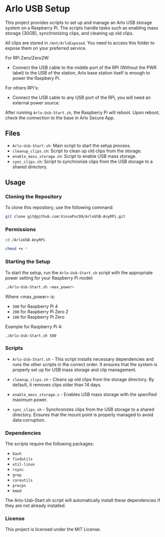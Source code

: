 # Arlo USB Setup

This project provides scripts to set up and manage an Arlo USB storage system on a Raspberry Pi. The scripts handle tasks such as enabling mass storage (30GB), synchronizing clips, and cleaning up old clips.

All clips are stored in `/mnt/ArloExposed`. You need to access this folder to expose them on your preferred service.



For RPi Zero/Zero2W:
- Connect the USB cable to the middle port of the RPi (Without the PWR label) to the USB of the station, Arlo base station itself is enough to power the Raspbery Pi.



For others RPi's:
- Connect the USB cable to any USB port of the RPi, you will need an external power source.


After running `Arlo-Usb-Start.sh`, the Raspberry Pi will reboot. Upon reboot, check the connection to the base in Arlo Secure App.

## Files

- `Arlo-Usb-Start.sh`: Main script to start the setup process.
- `cleanup_clips.sh`: Script to clean up old clips from the storage.
- `enable_mass_storage.sh`: Script to enable USB mass storage.
- `sync_clips.sh`: Script to synchronize clips from the USB storage to a shared directory.

## Usage


### Cloning the Repository
To clone this repository, use the following command:

```sh
git clone git@github.com:VincePuc99/ArloUSB-AnyRPi.git
```

### Permissions

```sh
cd /ArloUSB-AnyRPi
```
```sh
chmod +x *
```

### Starting the Setup

To start the setup, run the `Arlo-Usb-Start.sh` script with the appropriate power setting for your Raspberry Pi model:

```sh
./Arlo-Usb-Start.sh <max_power>
```
Where <max_power> is:

- `500` for Raspberry Pi 4
- `200` for Raspberry Pi Zero 2
- `100` for Raspberry Pi Zero

Example for Raspberry Pi 4:
```
./Arlo-Usb-Start.sh 500
```

### Scripts
- `Arlo-Usb-Start.sh` - This script installs necessary dependencies and runs the other scripts in the correct order. It ensures that the system is properly set up for USB mass storage and clip management.

- `cleanup_clips.sh` - Cleans up old clips from the storage directory. By default, it removes clips older than 14 days.

- `enable_mass_storage.s` - Enables USB mass storage with the specified maximum power.

- `sync_clips.sh` - Synchronizes clips from the USB storage to a shared directory. Ensures that the mount point is properly managed to avoid data corruption.

### Dependencies
The scripts require the following packages:

- `bash`
- `findutils`
- `util-linux`
- `rsync`
- `grep`
- `coreutils`
- `procps`
- `kmod`

The Arlo-Usb-Start.sh script will automatically install these dependencies if they are not already installed.

### License
This project is licensed under the MIT License.
